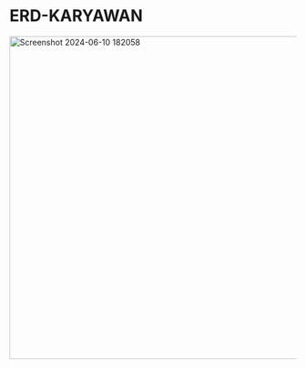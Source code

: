 # ERD-KARYAWAN
<img width="567" alt="Screenshot 2024-06-10 182058" src="https://github.com/Gilang385/ERD-KARYAWAN/assets/168517197/74b70761-523e-4d4a-9bfe-6af553037415">
